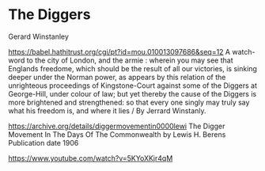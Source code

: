 # The Diggers


Gerard Winstanley

https://babel.hathitrust.org/cgi/pt?id=mou.010013097686&seq=12
A watch-word to the city of London, and the armie : wherein you may see that Englands freedome, which should be the result of all our victories, is sinking deeper under the Norman power, as appears by this relation of the unrighteous proceedings of Kingstone-Court against some of the Diggers at George-Hill, under colour of law; but yet thereby the cause of the Diggers is more brightened and strengthened: so that every one singly may truly say what his freedom is, and where it lies / By Jerrard Winstanly.


https://archive.org/details/diggermovementin0000lewi
The Digger Movement In The Days Of The Commonwealth
by Lewis H. Berens
Publication date 1906

https://www.youtube.com/watch?v=5KYoXKjr4qM
